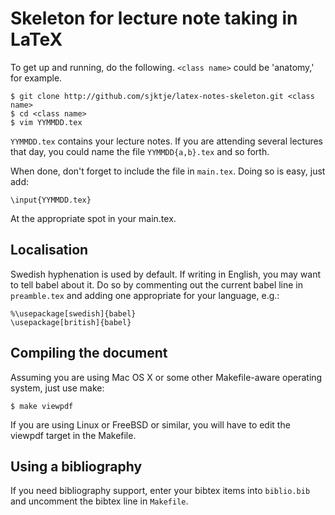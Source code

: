 # Skeleton for lecture note taking in LaTeX

To get up and running, do the following. `<class name>` could be 'anatomy,' for
example.

    $ git clone http://github.com/sjktje/latex-notes-skeleton.git <class name>
    $ cd <class name>
    $ vim YYMMDD.tex

`YYMMDD.tex` contains your lecture notes. If you are attending several
lectures that day, you could name the file `YYMMDD{a,b}.tex` and so forth.

When done, don't forget to include the file in `main.tex`. Doing so is easy,
just add:

    \input{YYMMDD.tex}

At the appropriate spot in your main.tex.

## Localisation

Swedish hyphenation is used by default. If writing in English, you may want to
tell babel about it. Do so by commenting out the current babel line in
`preamble.tex` and adding one appropriate for your language, e.g.:

    %\usepackage[swedish]{babel}
    \usepackage[british]{babel}

## Compiling the document

Assuming you are using Mac OS X or some other Makefile-aware operating system,
just use make:

    $ make viewpdf

If you are using Linux or FreeBSD or similar, you will have to edit the
viewpdf target in the Makefile.

## Using a bibliography

If you need bibliography support, enter your bibtex items into `biblio.bib`
and uncomment the bibtex line in `Makefile`.
